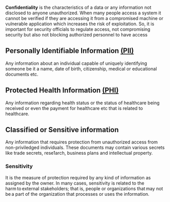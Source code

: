 **Confidentiality** is the characteristics of a data or any information not disclosed to anyone unauthorized. 
When many people access a system it cannot be verified if they are accessing it from a compromised machine or vulnerable application which increases the risk of exploitation. So, it is important for security officials to regulate access, not compromising security but also not blocking authorized personnel to have access

## Personally Identifiable Information [(PII)](https://learn.isc2.org/content/enforced/9541-CC-SPT-GLOBAL-1ED-1M/build/chapter_01/module_01/ch01-m01-CIA_Triad_Deep_Dive.html?d2lSessionVal=QYdsOLR3jFmqhRj5UCTnupPc4&ou=9541&d2l_body_type=3#) 

Any information about an individual capable of uniquely identifying someone be it a name, date of birth, citizenship, medical or educational documents etc. 

## Protected Health Information [(PHI)](https://learn.isc2.org/content/enforced/9541-CC-SPT-GLOBAL-1ED-1M/build/chapter_01/module_01/ch01-m01-CIA_Triad_Deep_Dive.html?d2lSessionVal=QYdsOLR3jFmqhRj5UCTnupPc4&ou=9541&d2l_body_type=3#)
Any information regarding health status or the status of healthcare being received  or even the payment for healthcare etc that is related to healthcare.

## Classified or Sensitive information
Any information that requires protection from unauthorized access from non-priviledged individuals. These documents may contain various secrets like trade secrets, rese1arch, business plans and intellectual property.

### Sensitivity
It is the measure of protection required by any kind of information as assigned by the owner.
In many cases, sensitivity is related to the harm to external stakeholders; that is, people or organizations that may not be a part of the organization that processes or uses the information.

